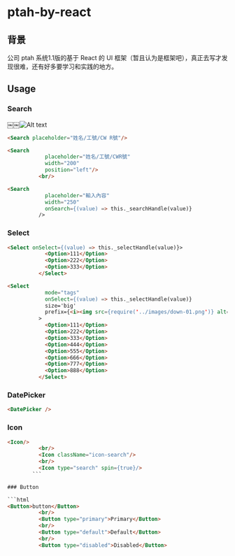# ptah-by-react

## 背景

公司 ptah 系统1.1版的基于 React 的 UI 框架（暂且认为是框架吧），真正去写才发现很难，还有好多要学习和实践的地方。

## Usage

### Search

￼￼![Alt text](https://github.com/Caleboy/ptah-by-react/new/master/)

```html
<Search placeholder="姓名/工號/CW￼R號"/>
```

```html
<Search
            placeholder="姓名/工號/CWR號"
            width="200"
            position="left"/>
          <br/>
```

```html
<Search
            placeholder="輸入內容"
            width="250"
            onSearch={(value) => this._searchHandle(value)}
          />
```

### Select

```html
<Select onSelect={(value) => this._selectHandle(value)}>
            <Option>111</Option>
            <Option>222</Option>
            <Option>333</Option>
          </Select>
```

```html
<Select
            mode="tags"
            onSelect={(value) => this._selectHandle(value)}
            size='big'
            prefix={<i><img src={require('../images/down-01.png')} alt=""/></i>}
          >
            <Option>111</Option>
            <Option>222</Option>
            <Option>333</Option>
            <Option>444</Option>
            <Option>555</Option>
            <Option>666</Option>
            <Option>777</Option>
            <Option>888</Option>
          </Select>
```

### DatePicker

```html
<DatePicker />
```

### Icon

```html
<Icon/>
          <br/>
          <Icon className="icon-search"/>
          <br/>
          <Icon type="search" spin={true}/>
        ```

### Button

```html
<Button>button</Button>
          <br/>
          <Button type="primary">Primary</Button>
          <br/>
          <Button type="default">Default</Button>
          <br/>
          <Button type="disabled">Disabled</Button>
```
